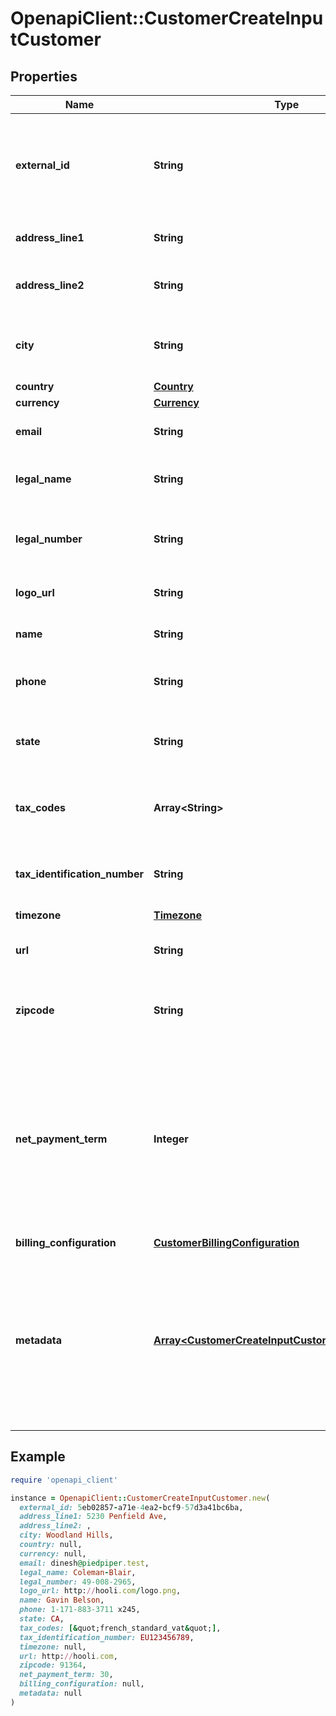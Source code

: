 # OpenapiClient::CustomerCreateInputCustomer

## Properties

| Name | Type | Description | Notes |
| ---- | ---- | ----------- | ----- |
| **external_id** | **String** | The customer external unique identifier (provided by your own application) |  |
| **address_line1** | **String** | The first line of the billing address | [optional] |
| **address_line2** | **String** | The second line of the billing address | [optional] |
| **city** | **String** | The city of the customer&#39;s billing address | [optional] |
| **country** | [**Country**](Country.md) |  | [optional] |
| **currency** | [**Currency**](Currency.md) |  | [optional] |
| **email** | **String** | The email of the customer | [optional] |
| **legal_name** | **String** | The legal company name of the customer | [optional] |
| **legal_number** | **String** | The legal company number of the customer | [optional] |
| **logo_url** | **String** | The logo URL of the customer | [optional] |
| **name** | **String** | The full name of the customer | [optional] |
| **phone** | **String** | The phone number of the customer | [optional] |
| **state** | **String** | The state of the customer&#39;s billing address | [optional] |
| **tax_codes** | **Array&lt;String&gt;** | List of unique code used to identify the taxes. | [optional] |
| **tax_identification_number** | **String** | The tax identification number of the customer | [optional] |
| **timezone** | [**Timezone**](Timezone.md) |  | [optional] |
| **url** | **String** | The custom website URL of the customer | [optional] |
| **zipcode** | **String** | The zipcode of the customer&#39;s billing address | [optional] |
| **net_payment_term** | **Integer** | The net payment term, expressed in days, specifies the duration within which a customer is expected to remit payment after the invoice is finalized. | [optional] |
| **billing_configuration** | [**CustomerBillingConfiguration**](CustomerBillingConfiguration.md) |  | [optional] |
| **metadata** | [**Array&lt;CustomerCreateInputCustomerMetadataInner&gt;**](CustomerCreateInputCustomerMetadataInner.md) | Set of key-value pairs that you can attach to a customer. This can be useful for storing additional information about the customer in a structured format | [optional] |

## Example

```ruby
require 'openapi_client'

instance = OpenapiClient::CustomerCreateInputCustomer.new(
  external_id: 5eb02857-a71e-4ea2-bcf9-57d3a41bc6ba,
  address_line1: 5230 Penfield Ave,
  address_line2: ,
  city: Woodland Hills,
  country: null,
  currency: null,
  email: dinesh@piedpiper.test,
  legal_name: Coleman-Blair,
  legal_number: 49-008-2965,
  logo_url: http://hooli.com/logo.png,
  name: Gavin Belson,
  phone: 1-171-883-3711 x245,
  state: CA,
  tax_codes: [&quot;french_standard_vat&quot;],
  tax_identification_number: EU123456789,
  timezone: null,
  url: http://hooli.com,
  zipcode: 91364,
  net_payment_term: 30,
  billing_configuration: null,
  metadata: null
)
```

